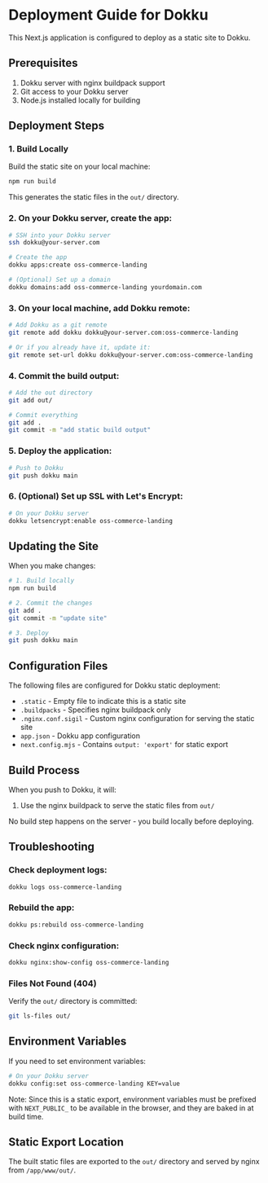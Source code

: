 # Deployment Guide for Dokku

This Next.js application is configured to deploy as a static site to Dokku.

## Prerequisites

1. Dokku server with nginx buildpack support
2. Git access to your Dokku server
3. Node.js installed locally for building

## Deployment Steps

### 1. Build Locally

Build the static site on your local machine:

```bash
npm run build
```

This generates the static files in the `out/` directory.

### 2. On your Dokku server, create the app:

```bash
# SSH into your Dokku server
ssh dokku@your-server.com

# Create the app
dokku apps:create oss-commerce-landing

# (Optional) Set up a domain
dokku domains:add oss-commerce-landing yourdomain.com
```

### 3. On your local machine, add Dokku remote:

```bash
# Add Dokku as a git remote
git remote add dokku dokku@your-server.com:oss-commerce-landing

# Or if you already have it, update it:
git remote set-url dokku dokku@your-server.com:oss-commerce-landing
```

### 4. Commit the build output:

```bash
# Add the out directory
git add out/

# Commit everything
git add .
git commit -m "add static build output"
```

### 5. Deploy the application:

```bash
# Push to Dokku
git push dokku main
```

### 6. (Optional) Set up SSL with Let's Encrypt:

```bash
# On your Dokku server
dokku letsencrypt:enable oss-commerce-landing
```

## Updating the Site

When you make changes:

```bash
# 1. Build locally
npm run build

# 2. Commit the changes
git add .
git commit -m "update site"

# 3. Deploy
git push dokku main
```

## Configuration Files

The following files are configured for Dokku static deployment:

- `.static` - Empty file to indicate this is a static site
- `.buildpacks` - Specifies nginx buildpack only
- `.nginx.conf.sigil` - Custom nginx configuration for serving the static site
- `app.json` - Dokku app configuration
- `next.config.mjs` - Contains `output: 'export'` for static export

## Build Process

When you push to Dokku, it will:

1. Use the nginx buildpack to serve the static files from `out/`

No build step happens on the server - you build locally before deploying.

## Troubleshooting

### Check deployment logs:
```bash
dokku logs oss-commerce-landing
```

### Rebuild the app:
```bash
dokku ps:rebuild oss-commerce-landing
```

### Check nginx configuration:
```bash
dokku nginx:show-config oss-commerce-landing
```

### Files Not Found (404)

Verify the `out/` directory is committed:
```bash
git ls-files out/
```

## Environment Variables

If you need to set environment variables:

```bash
# On your Dokku server
dokku config:set oss-commerce-landing KEY=value
```

Note: Since this is a static export, environment variables must be prefixed with `NEXT_PUBLIC_` to be available in the browser, and they are baked in at build time.

## Static Export Location

The built static files are exported to the `out/` directory and served by nginx from `/app/www/out/`.
